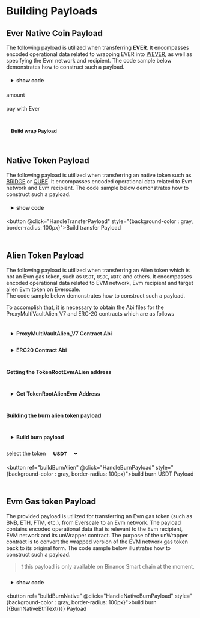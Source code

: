 # Building Payloads

<div class="buildPayload">

## Ever Native Coin Payload

The following payload is utilized when transferring **EVER**. It encompasses encoded operational data related to wrapping EVER into [WEVER](../../../../../docs/addresses.md#wever), as well as specifying the Evm network and recipient. The code sample below demonstrates how to construct such a payload.

<details>
<summary>show code</summary>

```typescript
//initial the Tvm provider as mentioned in prerequisites section

/**
* Encodes evm data into a cell
* @param addr {uint160} : Evm recipient address. Example: "0x0000000000000000000000000000000000000000"
* @param chainId {uint256} : Evm network chain id. Example: "56"
* @callback {tuple} default for child params because of direct token transferring between MultiVault contract and user
*/
const transferPayload = await provider.packIntoCell({
    data: {
      addr: evmRecipient,
      chainId: chainId,
      callback: {
        recipient: "0x0000000000000000000000000000000000000000",
        payload: "",
        strict: false,
      },
    },
    structure: [
      { name: "addr", type: "uint160" },
      { name: "chainId", type: "uint256" },
      {
        name: "callback",
        type: "tuple",
        components: [
          { name: "recipient", type: "uint160" },
          { name: "payload", type: "cell" },
          { name: "strict", type: "bool" },
        ] as const,
      },
    ] as const,
  });

// {randomNonce} is used when encoding and deriving the deployed event address
function getRandomUint(bits: 8 | 16 | 32 | 64 | 128 | 160 | 256 = 32): string {
// eslint-disable-next-line no-bitwise
return Math.abs(~~(Math.random() \* 2 \*\* bits) | 0).toString();
}
let randomNonce: string = getRandomUint();

// base encoded data
const data = await provider.packIntoCell({
data: {
nonce: randomNonce,
network: 1,
transferPayload: transferPayload.boc, // boc is payload string
},
structure: [
{ name: "nonce", type: "uint32" },
{ name: "network", type: "uint8" },
{ name: "transferPayload", type: "cell" },
] as const,
});

// {remainingGasTo} will be Ever user address if asset releasing is done manually and Event closer if automatically.
const remainingGasTo = releaseByEver ? EventCloser : everSender;
/**
* Encodes data about the EVER wrapper
* @param to {address} : WEVER receiver, must be ProxyMultiVaultNativeV_4 which can be found in addresses.
* @param amount {uint128} : Ever amount. Example: "1000000000".
* @param remainingGasTo {address} : remaining gas receiver Ever address. Example: "0:0000000000000000000000000000000000000000000000000000000000000000".
*/
const compounderPayload = await provider.packIntoCell({
data: {
to: ProxyMultiVaultNativeV_4,
amount: locklift.utils.toNano(amount),
remainingGasTo,
payload: data.boc, // boc is payload string
},
structure: [
{ name: "to", type: "address" },
{ name: "amount", type: "uint128" },
{ name: "remainingGasTo", type: "address" },
{ name: "payload", type: "cell" },
] as const,
});
// boc contains the TvmCell payload string and is used as payload.
const boc: string = compounderPayload.boc;

```

</details>

<label for="amount">amount </label>
<input ref="amount" type="number"/>
<br/>

<!-- <label for="amount">pay with EVER </label>
<input  ref="everPay" type="checkbox"/> -->

<label class="container">pay with Ever
<input class="checkboxInput" ref="everPay" type="checkbox">
<span class="checkmark"></span>
</label>

<br/>
<button @click="HandleWrapPayload" style="{background-color : gray, border-radius: 100px}">Build wrap Payload</button>

<p class="output-p" ref="wrapPayloadOutput"></p>

## Native Token Payload

The following payload is utilized when transferring an native token such as [BRIDGE](../../../../../docs/addresses.md#bridge) or [QUBE](../../../../../docs/addresses.md#qube). It encompasses encoded operational data related to Evm network and Evm recipient. The code sample below demonstrates how to construct such a payload.

<details>
<summary>show code</summary>

```typescript
//initial the Tvm provider as mentioned in prerequisites section

/**
* Encodes evm data into a cell
* @param addr {uint160} : Evm recipient address. Example: "0x0000000000000000000000000000000000000000"
* @param chainId {uint256} : Evm network chain id. Example: "56"
* @callback {tuple} default for child params because of direct token transferring between MultiVault contract and user

*/
 const transferPayload = await provider.packIntoCell({
    data: {
      addr: evmRecipient,
      chainId: chainId,
      callback: {
        recipient: "0x0000000000000000000000000000000000000000",
        payload: "",
        strict: false,
      },
    },
    structure: [
      { name: "addr", type: "uint160" },
      { name: "chainId", type: "uint256" },
      {
        name: "callback",
        type: "tuple",
        components: [
          { name: "recipient", type: "uint160" },
          { name: "payload", type: "cell" },
          { name: "strict", type: "bool" },
        ] as const,
      },
    ] as const,
  });

  // {randomNonce} is used when encoding and deriving the deployed event address
  function getRandomUint(bits: 8 | 16 | 32 | 64 | 128 | 160 | 256 = 32): string {
  // eslint-disable-next-line no-bitwise
  return Math.abs(~~(Math.random() \* 2 \*\* bits) | 0).toString();
  }
  let randomNonce: string = getRandomUint();

  // base encoded data
  const data = await provider.packIntoCell({
    data: {
      nonce: randomNonce,
      network: 1,
      transferPayload: transferPayload.boc, // boc is payload string
    },
    structure: [
      { name: "nonce", type: "uint32" },
      { name: "network", type: "uint8" },
      { name: "transferPayload", type: "cell" },
    ] as const,
  });

  // boc contains the TvmCell payload string and is used as payload
  const boc: string = data.boc;

```

</details>

<button @click="HandleTransferPayload" style="{background-color : gray, border-radius: 100px}">Build transfer Payload</button>

<p class="output-p" ref="transferPayloadOutput"></p>

## Alien Token Payload

The following payload is utilized when transferring an Alien token which is not an Evm gas token, such as `USDT`, `USDC`, `WBTC` and others. It encompasses encoded operational data related to EVM network, Evm recipient and target alien Evm token on Everscale.\
The code sample below demonstrates how to construct such a payload.

To accomplish that, it is necessary to obtain the Abi files for the ProxyMultiVaultAlien_V7 and ERC-20 contracts which are as follows

<br/>
<details>
<summary>ProxyMultiVaultAlien_V7 Contract Abi</summary>

```typescript
const ProxyMultiVaultAlienV_7Abi = {
  "ABI version": 2,
  version: "2.2",
  header: ["pubkey", "time"],
  functions: [
    {
      name: "constructor",
      inputs: [{ name: "owner_", type: "address" }],
      outputs: [],
    },
    {
      name: "apiVersion",
      inputs: [{ name: "answerId", type: "uint32" }],
      outputs: [{ name: "value0", type: "uint8" }],
    },
    {
      name: "upgrade",
      inputs: [{ name: "code", type: "cell" }],
      outputs: [],
    },
    {
      name: "deriveMergeRouter",
      inputs: [
        { name: "answerId", type: "uint32" },
        { name: "token", type: "address" },
      ],
      outputs: [{ name: "router", type: "address" }],
    },
    {
      name: "deployMergeRouter",
      inputs: [{ name: "token", type: "address" }],
      outputs: [],
    },
    {
      name: "setMergeRouter",
      inputs: [{ name: "_mergeRouter", type: "cell" }],
      outputs: [],
    },
    {
      name: "deriveMergePool",
      inputs: [
        { name: "answerId", type: "uint32" },
        { name: "nonce", type: "uint256" },
      ],
      outputs: [{ name: "pool", type: "address" }],
    },
    {
      name: "deployMergePool",
      inputs: [
        { name: "nonce", type: "uint256" },
        { name: "tokens", type: "address[]" },
        { name: "canonId", type: "uint256" },
      ],
      outputs: [],
    },
    {
      name: "mintTokensByMergePool",
      inputs: [
        { name: "nonce", type: "uint256" },
        { name: "token", type: "address" },
        { name: "amount", type: "uint128" },
        { name: "recipient", type: "address" },
        { name: "remainingGasTo", type: "address" },
        { name: "payload", type: "cell" },
      ],
      outputs: [],
    },
    {
      name: "withdrawTokensToEVMByMergePool",
      inputs: [
        { name: "nonce", type: "uint256" },
        { name: "token", type: "address" },
        { name: "amount", type: "uint128" },
        { name: "recipient", type: "uint160" },
        { name: "remainingGasTo", type: "address" },
        {
          components: [
            { name: "recipient", type: "uint160" },
            { name: "payload", type: "bytes" },
            { name: "strict", type: "bool" },
          ],
          name: "callback",
          type: "tuple",
        },
      ],
      outputs: [],
    },
    {
      name: "withdrawTokensToSolanaByMergePool",
      inputs: [
        { name: "nonce", type: "uint256" },
        { name: "token", type: "address" },
        { name: "amount", type: "uint128" },
        { name: "recipient", type: "uint256" },
        { name: "remainingGasTo", type: "address" },
        {
          components: [
            { name: "account", type: "uint256" },
            { name: "readOnly", type: "bool" },
            { name: "isSigner", type: "bool" },
          ],
          name: "executeAccounts",
          type: "tuple[]",
        },
      ],
      outputs: [],
    },
    {
      name: "upgradeMergePool",
      inputs: [{ name: "pool", type: "address" }],
      outputs: [],
    },
    {
      name: "setMergePoolPlatform",
      inputs: [{ name: "_mergePoolPlatform", type: "cell" }],
      outputs: [],
    },
    {
      name: "setMergePool",
      inputs: [{ name: "_mergePool", type: "cell" }],
      outputs: [],
    },
    {
      name: "onAcceptTokensBurn",
      inputs: [
        { name: "amount", type: "uint128" },
        { name: "value1", type: "address" },
        { name: "value2", type: "address" },
        { name: "remainingGasTo", type: "address" },
        { name: "payload", type: "cell" },
      ],
      outputs: [],
    },
    {
      name: "onEventConfirmedExtended",
      inputs: [
        {
          components: [
            {
              components: [
                { name: "eventTransaction", type: "uint256" },
                { name: "eventIndex", type: "uint32" },
                { name: "eventData", type: "cell" },
                { name: "eventBlockNumber", type: "uint32" },
                { name: "eventBlock", type: "uint256" },
              ],
              name: "voteData",
              type: "tuple",
            },
            { name: "configuration", type: "address" },
            { name: "staking", type: "address" },
            { name: "chainId", type: "uint32" },
          ],
          name: "value0",
          type: "tuple",
        },
        { name: "meta", type: "cell" },
        { name: "remainingGasTo", type: "address" },
      ],
      outputs: [],
    },
    {
      name: "onSolanaEventConfirmedExtended",
      inputs: [
        {
          components: [
            {
              components: [
                { name: "accountSeed", type: "uint128" },
                { name: "slot", type: "uint64" },
                { name: "blockTime", type: "uint64" },
                { name: "txSignature", type: "string" },
                { name: "eventData", type: "cell" },
              ],
              name: "voteData",
              type: "tuple",
            },
            { name: "configuration", type: "address" },
            { name: "staking", type: "address" },
          ],
          name: "value0",
          type: "tuple",
        },
        { name: "meta", type: "cell" },
        { name: "remainingGasTo", type: "address" },
      ],
      outputs: [],
    },
    {
      name: "mint",
      inputs: [
        { name: "token", type: "address" },
        { name: "amount", type: "uint128" },
        { name: "recipient", type: "address" },
        { name: "payload", type: "cell" },
      ],
      outputs: [],
    },
    {
      name: "burn",
      inputs: [
        { name: "token", type: "address" },
        { name: "amount", type: "uint128" },
        { name: "walletOwner", type: "address" },
      ],
      outputs: [],
    },
    {
      name: "deployEVMAlienToken",
      inputs: [
        { name: "chainId", type: "uint256" },
        { name: "token", type: "uint160" },
        { name: "name", type: "string" },
        { name: "symbol", type: "string" },
        { name: "decimals", type: "uint8" },
        { name: "remainingGasTo", type: "address" },
      ],
      outputs: [],
    },
    {
      name: "deploySolanaAlienToken",
      inputs: [
        { name: "token", type: "uint256" },
        { name: "name", type: "string" },
        { name: "symbol", type: "string" },
        { name: "decimals", type: "uint8" },
        { name: "remainingGasTo", type: "address" },
      ],
      outputs: [],
    },
    {
      name: "deriveEVMAlienTokenRoot",
      inputs: [
        { name: "answerId", type: "uint32" },
        { name: "chainId", type: "uint256" },
        { name: "token", type: "uint160" },
        { name: "name", type: "string" },
        { name: "symbol", type: "string" },
        { name: "decimals", type: "uint8" },
      ],
      outputs: [{ name: "value0", type: "address" }],
    },
    {
      name: "deriveSolanaAlienTokenRoot",
      inputs: [
        { name: "answerId", type: "uint32" },
        { name: "token", type: "uint256" },
        { name: "name", type: "string" },
        { name: "symbol", type: "string" },
        { name: "decimals", type: "uint8" },
      ],
      outputs: [{ name: "value0", type: "address" }],
    },
    {
      name: "getConfiguration",
      inputs: [{ name: "answerId", type: "uint32" }],
      outputs: [
        {
          components: [
            { name: "everscaleConfiguration", type: "address" },
            { name: "evmConfigurations", type: "address[]" },
            { name: "alienTokenRootCode", type: "cell" },
            { name: "alienTokenWalletCode", type: "cell" },
            { name: "alienTokenWalletPlatformCode", type: "cell" },
          ],
          name: "value0",
          type: "tuple",
        },
        {
          components: [
            { name: "everscaleConfiguration", type: "address" },
            { name: "solanaConfiguration", type: "address" },
            { name: "alienTokenRootCode", type: "cell" },
            { name: "alienTokenWalletCode", type: "cell" },
            { name: "alienTokenWalletPlatformCode", type: "cell" },
          ],
          name: "value1",
          type: "tuple",
        },
      ],
    },
    {
      name: "setEVMConfiguration",
      inputs: [
        {
          components: [
            { name: "everscaleConfiguration", type: "address" },
            { name: "evmConfigurations", type: "address[]" },
            { name: "alienTokenRootCode", type: "cell" },
            { name: "alienTokenWalletCode", type: "cell" },
            { name: "alienTokenWalletPlatformCode", type: "cell" },
          ],
          name: "_config",
          type: "tuple",
        },
        { name: "remainingGasTo", type: "address" },
      ],
      outputs: [],
    },
    {
      name: "setSolanaConfiguration",
      inputs: [
        {
          components: [
            { name: "everscaleConfiguration", type: "address" },
            { name: "solanaConfiguration", type: "address" },
            { name: "alienTokenRootCode", type: "cell" },
            { name: "alienTokenWalletCode", type: "cell" },
            { name: "alienTokenWalletPlatformCode", type: "cell" },
          ],
          name: "_config",
          type: "tuple",
        },
        { name: "remainingGasTo", type: "address" },
      ],
      outputs: [],
    },
    {
      name: "setManager",
      inputs: [{ name: "_manager", type: "address" }],
      outputs: [],
    },
    {
      name: "sendMessage",
      inputs: [
        { name: "recipient", type: "address" },
        { name: "message", type: "cell" },
      ],
      outputs: [],
    },
    {
      name: "transferOwnership",
      inputs: [{ name: "newOwner", type: "address" }],
      outputs: [],
    },
    {
      name: "renounceOwnership",
      inputs: [],
      outputs: [],
    },
    {
      name: "owner",
      inputs: [],
      outputs: [{ name: "owner", type: "address" }],
    },
    {
      name: "manager",
      inputs: [],
      outputs: [{ name: "manager", type: "address" }],
    },
    {
      name: "mergeRouter",
      inputs: [],
      outputs: [{ name: "mergeRouter", type: "cell" }],
    },
    {
      name: "mergePool",
      inputs: [],
      outputs: [{ name: "mergePool", type: "cell" }],
    },
    {
      name: "mergePoolPlatform",
      inputs: [],
      outputs: [{ name: "mergePoolPlatform", type: "cell" }],
    },
    {
      name: "mergePoolVersion",
      inputs: [],
      outputs: [{ name: "mergePoolVersion", type: "uint8" }],
    },
    {
      name: "_randomNonce",
      inputs: [],
      outputs: [{ name: "_randomNonce", type: "uint256" }],
    },
  ],
  data: [{ key: 1, name: "_randomNonce", type: "uint256" }],
  events: [
    {
      name: "OwnershipTransferred",
      inputs: [
        { name: "previousOwner", type: "address" },
        { name: "newOwner", type: "address" },
      ],
      outputs: [],
    },
    {
      name: "SolanaAlienTransfer",
      inputs: [
        { name: "base_token", type: "uint256" },
        { name: "name", type: "string" },
        { name: "symbol", type: "string" },
        { name: "decimals", type: "uint8" },
        { name: "amount", type: "uint128" },
        { name: "sol_amount", type: "uint64" },
        { name: "recipient", type: "address" },
        { name: "payload", type: "bytes" },
      ],
      outputs: [],
    },
    {
      name: "EVMAlienTransfer",
      inputs: [
        { name: "token", type: "uint160" },
        { name: "amount", type: "uint128" },
        { name: "recipient", type: "uint160" },
        { name: "chainId", type: "uint256" },
        { name: "callback_recipient", type: "uint160" },
        { name: "callback_payload", type: "bytes" },
        { name: "callback_strict", type: "bool" },
      ],
      outputs: [],
    },
  ],
  fields: [
    { name: "_pubkey", type: "uint256" },
    { name: "_timestamp", type: "uint64" },
    { name: "_constructorFlag", type: "bool" },
    { name: "owner", type: "address" },
    {
      components: [
        { name: "everscaleConfiguration", type: "address" },
        { name: "solanaConfiguration", type: "address" },
        { name: "alienTokenRootCode", type: "cell" },
        { name: "alienTokenWalletCode", type: "cell" },
        { name: "alienTokenWalletPlatformCode", type: "cell" },
      ],
      name: "solanaConfiguration",
      type: "tuple",
    },
    {
      components: [
        { name: "everscaleConfiguration", type: "address" },
        { name: "evmConfigurations", type: "address[]" },
        { name: "alienTokenRootCode", type: "cell" },
        { name: "alienTokenWalletCode", type: "cell" },
        { name: "alienTokenWalletPlatformCode", type: "cell" },
      ],
      name: "evmConfiguration",
      type: "tuple",
    },
    { name: "api_version", type: "uint8" },
    { name: "manager", type: "address" },
    { name: "mergeRouter", type: "cell" },
    { name: "mergePool", type: "cell" },
    { name: "mergePoolPlatform", type: "cell" },
    { name: "mergePoolVersion", type: "uint8" },
    { name: "_randomNonce", type: "uint256" },
  ],
} as const;
```

</details>

<br/>
<details>
<summary>ERC20 Contract Abi</summary>

```typescript
const ERC20Abi = {
  _format: "hh-sol-artifact-1",
  contractName: "ERC20",
  sourceName: "@openzeppelin/contracts/token/ERC20/ERC20.sol",
  abi: [
    {
      inputs: [
        {
          internalType: "string",
          name: "name_",
          type: "string",
        },
        {
          internalType: "string",
          name: "symbol_",
          type: "string",
        },
      ],
      stateMutability: "nonpayable",
      type: "constructor",
    },
    {
      anonymous: false,
      inputs: [
        {
          indexed: true,
          internalType: "address",
          name: "owner",
          type: "address",
        },
        {
          indexed: true,
          internalType: "address",
          name: "spender",
          type: "address",
        },
        {
          indexed: false,
          internalType: "uint256",
          name: "value",
          type: "uint256",
        },
      ],
      name: "Approval",
      type: "event",
    },
    {
      anonymous: false,
      inputs: [
        {
          indexed: true,
          internalType: "address",
          name: "from",
          type: "address",
        },
        {
          indexed: true,
          internalType: "address",
          name: "to",
          type: "address",
        },
        {
          indexed: false,
          internalType: "uint256",
          name: "value",
          type: "uint256",
        },
      ],
      name: "Transfer",
      type: "event",
    },
    {
      inputs: [
        {
          internalType: "address",
          name: "owner",
          type: "address",
        },
        {
          internalType: "address",
          name: "spender",
          type: "address",
        },
      ],
      name: "allowance",
      outputs: [
        {
          internalType: "uint256",
          name: "",
          type: "uint256",
        },
      ],
      stateMutability: "view",
      type: "function",
    },
    {
      inputs: [
        {
          internalType: "address",
          name: "spender",
          type: "address",
        },
        {
          internalType: "uint256",
          name: "amount",
          type: "uint256",
        },
      ],
      name: "approve",
      outputs: [
        {
          internalType: "bool",
          name: "",
          type: "bool",
        },
      ],
      stateMutability: "nonpayable",
      type: "function",
    },
    {
      inputs: [
        {
          internalType: "address",
          name: "account",
          type: "address",
        },
      ],
      name: "balanceOf",
      outputs: [
        {
          internalType: "uint256",
          name: "",
          type: "uint256",
        },
      ],
      stateMutability: "view",
      type: "function",
    },
    {
      inputs: [],
      name: "decimals",
      outputs: [
        {
          internalType: "uint8",
          name: "",
          type: "uint8",
        },
      ],
      stateMutability: "view",
      type: "function",
    },
    {
      inputs: [
        {
          internalType: "address",
          name: "spender",
          type: "address",
        },
        {
          internalType: "uint256",
          name: "subtractedValue",
          type: "uint256",
        },
      ],
      name: "decreaseAllowance",
      outputs: [
        {
          internalType: "bool",
          name: "",
          type: "bool",
        },
      ],
      stateMutability: "nonpayable",
      type: "function",
    },
    {
      inputs: [
        {
          internalType: "address",
          name: "spender",
          type: "address",
        },
        {
          internalType: "uint256",
          name: "addedValue",
          type: "uint256",
        },
      ],
      name: "increaseAllowance",
      outputs: [
        {
          internalType: "bool",
          name: "",
          type: "bool",
        },
      ],
      stateMutability: "nonpayable",
      type: "function",
    },
    {
      inputs: [],
      name: "name",
      outputs: [
        {
          internalType: "string",
          name: "",
          type: "string",
        },
      ],
      stateMutability: "view",
      type: "function",
    },
    {
      inputs: [],
      name: "symbol",
      outputs: [
        {
          internalType: "string",
          name: "",
          type: "string",
        },
      ],
      stateMutability: "view",
      type: "function",
    },
    {
      inputs: [],
      name: "totalSupply",
      outputs: [
        {
          internalType: "uint256",
          name: "",
          type: "uint256",
        },
      ],
      stateMutability: "view",
      type: "function",
    },
    {
      inputs: [
        {
          internalType: "address",
          name: "to",
          type: "address",
        },
        {
          internalType: "uint256",
          name: "amount",
          type: "uint256",
        },
      ],
      name: "transfer",
      outputs: [
        {
          internalType: "bool",
          name: "",
          type: "bool",
        },
      ],
      stateMutability: "nonpayable",
      type: "function",
    },
    {
      inputs: [
        {
          internalType: "address",
          name: "from",
          type: "address",
        },
        {
          internalType: "address",
          name: "to",
          type: "address",
        },
        {
          internalType: "uint256",
          name: "amount",
          type: "uint256",
        },
      ],
      name: "transferFrom",
      outputs: [
        {
          internalType: "bool",
          name: "",
          type: "bool",
        },
      ],
      stateMutability: "nonpayable",
      type: "function",
    },
  ],
  bytecode: "",
  deployedBytecode: "",
  linkReferences: {},
  deployedLinkReferences: {},
};
```

</details>
<br/>

#### Getting the TokenRootEvmALien address

<br/>
<details>
<summary>Get TokenRootAlienEvm Address</summary>

```typescript
// Import the following libraries
import { ethers } from "ethers";
import ERC20Abi from "../artifacts/EvmAbi/abi/ERC20.json";

//Initialize the Evm and Tvm provider

/**
 * Fetches the ProxyMultiVaultAlienV_7 contract.
 * @param ProxyMultivaultAlienV_7Abi {JSON} The ProxyMultiVaultAlienV_7 contract abi
 * @param ProxyMultiVaultAlienV_7Addr {Address} The ProxyMultiVaultAlienV_7 contract address. can be found in addresses section
 */
const proxyMVAlienV_7 = new TvmProvider.Contract(
  ProxyMultiVaultAlienV_7Abi,
  ProxyMultiVaultAlienV_7Addr
);

/**
 * Fetches the target token contract
 * @param EvmTokenAddress {Address} The target token address on the Evm network
 * @param ERC20Abi.abi {JSON} The erc-20 contract abi
 * @param EvmPRovider instructions on prerequisites section
 */
const ERC20Token = new ethers.Contract(
  EvmTokenAddress,
  ERC20Abi.abi,
  EvmProvider
);

// Fetching the erc-20 token details
const [name, symbol, decimals] = await Promise.all<[string, string, number]>([
  await ERC20Token.name(),
  await ERC20Token.symbol(),
  await ERC20Token.decimals(),
]);

// Fetching the chain id
const chainId: string = (await EvmProvider.getNetwork()).chainId.toString();

/**
 * @param answerId {number} answer id
 * @param chainId {string} The current provider chain id
 * @param token {string} the Evm token address. e.g. "0x1234"
 * @param name {string} the name of the token
 * @param symbol {string} the symbol of the token
 * @param decimals {string} the decimals of the token
 */
const TargetTokenRootAlienEvm = (
  await proxyMVAlienV_7.methods
    .deriveEVMAlienTokenRoot({
      answerId: 0,
      chainId: chainId,
      token: EvmTokenAddress, // the raw address string of target token
      name: name,
      symbol: symbol,
      decimals: decimals.toString(),
    })
    .call({})
).value0;
```

</details>
<br/>

#### Building the burn alien token payload

<br/>
<details>
<summary>Build burn payload</summary>

```typescript
//initial the Tvm provider as mentioned in prerequisites section

/**
 * Encodes evm data into a cell
 * @param addr {uint160} Evm recipient address. Example: "0x0000000000000000000000000000000000000000"
 * @callback {tuple} default for child params because of direct token transferring between MultiVault contract and user
 * */
const operationPayload = await provider.packIntoCell({
    data: {
      addr: evmRecipient,
      callback: {
        recipient: "0x0000000000000000000000000000000000000000",
        payload: "",
        strict: false,
      },
    },
    structure: [
      { name: "addr", type: "uint160" },
      {
        name: "callback",
        type: "tuple",
        components: [
          { name: "recipient", type: "uint160" },
          { name: "payload", type: "cell" },
          { name: "strict", type: "bool" },
        ] as const,
      },
    ] as const,
  });
  // base encoded data
  const payload = await provider.packIntoCell({
    data: {
      network: 1,
      withdrawPayload: operationPayload.boc,
    },
    structure: [
      { name: "network", type: "uint8" },
      { name: "withdrawPayload", type: "cell" },
    ] as const,
  });

  // {randomNonce} is used when encoding and deriving the deployed event address
  function getRandomUint(bits: 8 | 16 | 32 | 64 | 128 | 160 | 256 = 32): string {
  // eslint-disable-next-line no-bitwise
  return Math.abs(~~(Math.random() \* 2 \*\* bits) | 0).toString();
  }
  let randomNonce: string = getRandomUint();
  // Encodes TokenRootAlienEVM and base encoded data
  /**
   * @param targetToken {ever address} represents an alternative version of the token on Everscale, differing from its standard counterpart. Example: "0:0000000000000000000000000000000000000000000000000000000000000000".
   * @note all different versions of tokens can be found in addresses section
   * */
    const data = await provider.packIntoCell({
    data: {
      nonce: randNonce,
      type: 0,
      targetToken: TargetTokenRootAlienEvm, // TokenRootAlienEvm, derived in previous code sample
      operationPayload: payload.boc,
    },
    structure: [
      { name: "nonce", type: "uint32" },
      { name: "type", type: "uint8" },
      { name: "targetToken", type: "address" },
      { name: "operationPayload", type: "cell" },
    ] as const,
  });
  // boc contains the TvmCell payload string and is used as payload
  const boc: string = data.boc;

```

</details>
<br/>
<label for="burnToken">select the token </label>
<select @change="HandleSelection" ref="burnToken" >
  <option value="USDT" selected >USDT</option>
  <option value="USDC" >USDC</option>
  <option value="WBTC" >WBTC</option>
  <option value="DAI" >DAI</option>

</select>

<br/>

<button ref="buildBurnAlien" @click="HandleBurnPayload" style="{background-color : gray, border-radius: 100px}">build burn USDT Payload</button>

<p class="output-p" ref="burnPayloadOutput"></p>

## Evm Gas token Payload

The provided payload is utilized for transferring an Evm gas token (such as BNB, ETH, FTM, etc.), from Everscale to an Evm network. The payload contains encoded operational data that is relevant to the Evm recipient, EVM network and its unWrapper contract. The purpose of the unWrapper contract is to convert the wrapped version of the EVM network gas token back to its original form. The code sample below illustrates how to construct such a payload.

> ❗ this payload is only available on Binance Smart chain at the moment.

<details>
<summary>show code</summary>

```typescript
//initial the Tvm provider as mentioned in prerequisites section

  /**
   * Encodes data about unWrapper of wrapped version of the target Evm network native coin (BNB, ETH, ...).
   * @param addr {uint160} Wrapped coin unWrapper contract address. Example: "0x0000000000000000000000000000000000000000"
   * @param recipient {uint160} Wrapped coin unWrapper contract address. Example: "0x0000000000000000000000000000000000000000"
   * @param payload {bytes} Encoded data related to Evm recipient address. "0x0"
   */
  const burnPayload = await provider.packIntoCell({
    data: {
      addr: unWrapper,
      callback: {
        recipient: unWrapper,
        payload: encodeBase64(web3.eth.abi.encodeParameters(["address"], [evmRecipient])) ?? "",
        strict: false,
      },
    },
    structure: [
      { name: "addr", type: "uint160" },
      {
        name: "callback",
        type: "tuple",
        components: [
          { name: "recipient", type: "uint160" },
          { name: "payload", type: "bytes" },
          { name: "strict", type: "bool" },
        ] as const,
      },
    ] as const,
  });

  // {randomNonce} is used when encoding and deriving the deployed event address
  function getRandomUint(bits: 8 | 16 | 32 | 64 | 128 | 160 | 256 = 32): string {
  // eslint-disable-next-line no-bitwise
  return Math.abs(~~(Math.random() \* 2 \*\* bits) | 0).toString();
  }
  let randomNonce: string = getRandomUint();

  // base encoded data
  const data = await provider.packIntoCell({
    data: {
      nonce: randomNonce,
      network: 1,
      burnPayload: burnPayload.boc,
    },
    structure: [
      { name: "nonce", type: "uint32" },
      { name: "network", type: "uint8" },
      { name: "burnPayload", type: "cell" },
    ] as const,
  });

  // boc contains the TvmCell payload string and is used as payload
  const boc: string = data.boc;

```

</details>

<button ref="buildBurnNative" @click="HandleNativeBurnPayload" style="{background-color : gray, border-radius: 100px}">build burn {{BurnNativeBtnText()}} Payload </button>

<p class="output-p" ref="burnNativePayloadOutput"></p>

</div>

<script lang="ts" >
import { usePayloadBuilders } from "../../../providers/usePayloadBuilders";
import { defineComponent, ref, onMounted } from "vue";
import { Address } from "Everscale-inpage-provider";
import {deployedContracts} from "../../../providers/helpers/EvmConstants";
import {useEvmProvider} from "../../../../providers/useEvmProvider"
import {ethers} from "ethers" 
export default defineComponent({
  name: "buildPayload",
  setup() {
    const {
      buildWrapPayload,
      buildTransferPayload,
      buildBurnPayloadForEvmAlienToken,
      buildBurnPayloadForEvmNativeToken,
      format,
    } = usePayloadBuilders();

    onMounted(async ()=>{
      await useEvmProvider().MetaMaskProvider().on('chainChanged', (chainId) => window.location.reload());
    })
    const BurnNativeBtnText = () => {
     return useEvmProvider().getSymbol()
      }
    async function HandleWrapPayload() {
      console.log(this.$refs.everPay.checked)
      this.$refs.wrapPayloadOutput.innerHTML = "processing ...";
      if (Number(this.$refs.amount.value) <= 0) {
        this.$refs.wrapPayloadOutput.innerHTML = "ERROR: please enter a valid number !!";
        return
      }
      var wrapPayloadOutput = await buildWrapPayload(
        this.$refs.amount.value.toString(),
        this.$refs.everPay.checked
      );
      this.$refs.wrapPayloadOutput.innerHTML = format(wrapPayloadOutput);
    }
    async function HandleTransferPayload() {
      this.$refs.transferPayloadOutput.innerHTML = "processing ...";
      var transferPayloadOutput = await buildTransferPayload();
      this.$refs.transferPayloadOutput.innerHTML = format(
        transferPayloadOutput
      );
    }
    async function HandleBurnPayload() {
      this.$refs.burnPayloadOutput.innerHTML = "processing ...";
      const EvmProvider = new ethers.BrowserProvider(useEvmProvider().MetaMaskProvider())
      var burnPayloadOutput = await buildBurnPayloadForEvmAlienToken(
        deployedContracts[Number((await EvmProvider.getNetwork()).chainId.toString())][this.$refs.burnToken.value]
      );
      this.$refs.burnPayloadOutput.innerHTML = format(burnPayloadOutput);
    }
    async function HandleNativeBurnPayload() {
      this.$refs.burnNativePayloadOutput.innerHTML = "processing ...";
      var burnNativePayloadOutput = await buildBurnPayloadForEvmNativeToken();
      this.$refs.burnNativePayloadOutput.innerHTML = format(
        burnNativePayloadOutput
      );
    } 
    async function HandleSelection(){
    this.$refs.buildBurnAlien.innerHTML = ` build burn ${this.$refs.burnToken.value} payload`
    }
    return {
      HandleWrapPayload,
      HandleTransferPayload,
      HandleBurnPayload,
      HandleNativeBurnPayload,
      HandleSelection,
      BurnNativeBtnText
    };
  },
});
</script>

<style>
  button, input, details, select, .output-p{
  background-color: var(--vp-c-bg-mute);
  transition: background-color 0.1s;
  padding: 5px 12px;
  border: 1px solid var(--vp-c-divider);
  border-radius: 8px;
  font-weight: 600;
  margin-right: 0.5rem;
  cursor : pointer;  
}


/* The container */
.container {
  display: flex;
  position: relative;
  margin-bottom: 12px;
  cursor: pointer;
  -webkit-user-select: none;
  -moz-user-select: none;
  -ms-user-select: none;
  user-select: none;
}

/* Hide the browser's default checkbox */
.container .checkboxInput {
  position: absolute;
  opacity: 0;
  cursor: pointer;
  height: 0;
  width: 0;
  
}

/* Create a custom checkbox */
.checkmark {
  position: relative;
  top: 0;
  left: 0;
  height: 25px;
  width: 25px;
  background-color: var(--vp-c-bg-mute);
  border: 1px solid var(--vp-c-divider);
  border-radius : 8px;
  margin-left: 10px;
}

/* When the checkbox is checked, add a blue background */
.container input:checked ~ .checkmark {
  background-color: rgb(16, 185, 129);
}

/* Create the checkmark/indicator (hidden when not checked) */
.checkmark:after {
  content: "";
  position: absolute;
  display: none;
}

/* Show the checkmark when checked */
.container input:checked ~ .checkmark:after {
  display: block;
}

/* Style the checkmark/indicator */
.container .checkmark:after {
  left: 9px;
  top: 5px;
  width: 5px;
  height: 10px;
  border: solid white;
  border-width: 0 3px 3px 0;
  -webkit-transform: rotate(45deg);
  -ms-transform: rotate(45deg);
  transform: rotate(45deg);
}
</style>
